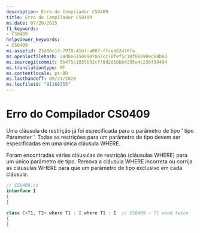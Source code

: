 ```yaml
---
description: Erro do Compilador CS0409
title: Erro do Compilador CS0409
ms.date: 07/20/2015
f1_keywords:
- CS0409
helpviewer_keywords:
- CS0409
ms.assetid: 23d86c13-7978-41b7-a087-ffcea52476fa
ms.openlocfilehash: 24d8e61509907047cc70fef5c18f80698ec88b60
ms.sourcegitcommit: 5b475c1855b32cf78d2d1bbb4295e4c236f39464
ms.translationtype: MT
ms.contentlocale: pt-BR
ms.lasthandoff: 09/24/2020
ms.locfileid: "91168355"
---
```

# <a name="compiler-error-cs0409"></a>Erro do Compilador CS0409

Uma cláusula de restrição já foi especificada para o parâmetro de tipo ' tipo Parameter '. Todas as restrições para um parâmetro de tipo devem ser especificadas em uma única cláusula WHERE.  
  
 Foram encontradas várias cláusulas de restrição (cláusulas WHERE) para um único parâmetro de tipo. Remova a cláusula WHERE incorreta ou corrija as cláusulas WHERE para que um parâmetro de tipo exclusivo em cada cláusula.  
  
```csharp  
// CS0409.cs  
interface I  
{  
}  
  
class C<T1, T2> where T1 : I where T1 : I  // CS0409 – T1 used twice  
{  
}  
```
